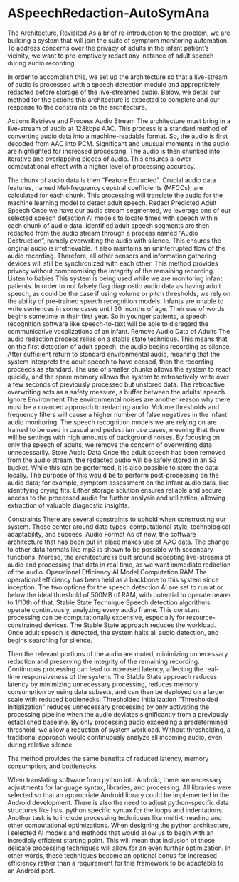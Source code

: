 # ASpeechRedaction-AutoSymAna
The Architecture, Revisited
As a brief re-introduction to the problem, we are building a system that will join the suite of symptom monitoring automation. To address concerns over the privacy of adults in the infant patient’s vicinity, we want to pre-emptively redact any instance of adult speech during audio recording.

In order to accomplish this, we set up the architecture so that a live-stream of audio is processed with a speech detection module and appropriately redacted before storage of the live-streamed audio. Below, we detail our method for the actions this architecture is expected to complete and our response to the constraints on the architecture.

Actions
Retrieve and Process Audio Stream
The architecture must bring in a live-stream of audio at 128kbps AAC. This process is a standard method of converting audio data into a machine-readable format. So, the audio is first decoded from AAC into PCM. Significant and unusual moments in the audio are highlighted for increased processing. The audio is then chunked into iterative and overlapping pieces of audio. This ensures a lower computational effect with a higher level of processing accuracy.  

The chunk of audio data is then “Feature Extracted”. Crucial audio data features, named Mel-frequency cepstral coefficients (MFCCs), are calculated for each chunk. This processing will translate the audio for the machine learning model to detect adult speech.
Redact Predicted Adult Speech
Once we have our audio stream segmented, we leverage one of our selected speech detection AI models to locate times with speech within each chunk of audio data. Identified adult speech segments are then redacted from the audio stream through a process named “Audio Destruction”, namely overwriting the audio with silence. This ensures the original audio is irretrievable. It also maintains an uninterrupted flow of the audio recording. Therefore, all other sensors and information gathering devices will still be synchronized with each other. This method provides privacy without compromising the integrity of the remaining recording.
Listen to babies
This system is being used while we are monitoring infant patients. In order to not falsely flag diagnostic audio data as having adult speech, as could be the case if using volume or pitch thresholds, we rely on the ability of pre-trained speech recognition models. Infants are unable to write sentences in some cases until 30 months of age. Their use of words begins sometime in their first year. So in younger patients, a speech recognition software like speech-to-text will be able to disregard the communicative vocalizations of an infant. 
Remove Audio Data of Adults
The audio redaction process relies on a stable state technique. This means that on the first detection of adult speech, the audio begins recording as silence. After sufficient return to standard environmental audio, meaning that the system interprets the adult speech to have ceased, then the recording proceeds as standard. The use of smaller chunks allows the system to react quickly, and the spare memory allows the system to retroactively write over a few seconds of previously processed but unstored data. The retroactive overwriting acts as a safety measure, a buffer between the adults’ speech.
Ignore Environment
The environmental noises are another reason why there must be a nuanced approach to redacting audio. Volume thresholds and frequency filters will cause a higher number of false negatives in the infant audio monitoring. The speech recognition models we are relying on are trained to be used in casual and pedestrian use cases, meaning that there will be settings with high amounts of background noises. By focusing on only the speech of adults, we remove the concern of overwriting data unnecessarily. 
Store Audio Data
Once the adult speech has been removed from the audio stream, the redacted audio will be safely stored in an S3 bucket. While this can be performed, it is also possible to store the data locally. The purpose of this would be to perform post-processing on the audio data; for example, symptom assessment on the infant audio data, like identifying crying fits. Either storage solution ensures reliable and secure access to the processed audio for further analysis and utilization, allowing extraction of valuable diagnostic insights.

Constraints
There are several constraints to uphold when constructing our system. These center around data types, computational style, technological adaptability, and success.
Audio Format
As of now, the software architecture that has been put in place makes use of AAC data. The change to other data formats like mp3 is shown to be possible with secondary functions. Moreso, the architecture is built around accepting live-streams of audio and processing that data in real time, as we want immediate redaction of the audio.
Operational Efficiency
AI Model Computation RAM
The operational efficiency has been held as a backbone to this system since inception. The two options for the speech detection AI are set to run at or below the ideal threshold of 500MB of RAM, with potential to operate nearer to 1/10th of that. 
Stable State Technique
Speech detection algorithms operate continuously, analyzing every audio frame. This constant processing can be computationally expensive, especially for resource-constrained devices. The Stable State approach reduces the workload. Once adult speech is detected, the system halts all audio detection, and begins searching for silence.

Then the relevant portions of the audio are muted, minimizing unnecessary redaction and preserving the integrity of the remaining recording. Continuous processing can lead to increased latency, affecting the real-time responsiveness of the system. The Stable State approach reduces latency by minimizing unnecessary processing, reduces memory consumption by using data subsets, and can then be deployed on a larger scale with reduced bottlenecks.
Thresholded Initialization
"Thresholded Initialization" reduces unnecessary processing by only activating the processing pipeline when the audio deviates significantly from a previously established baseline. By only processing audio exceeding a predetermined threshold, we allow a reduction of system workload. Without thresholding, a traditional approach would continuously analyze all incoming audio, even during relative silence.

The method provides the same benefits of reduced latency, memory consumption, and bottlenecks.

When translating software from python into Android, there are necessary adjustments for language syntax, libraries, and processing. All libraries were selected so that an appropriate Android library could be implemented in the Android development. There is also the need to adjust python-specific data structures like lists, python specific syntax for the loops and indentations. Another task is to include processing techniques like multi-threading and other computational optimizations. 
When designing the python architecture, I selected AI models and methods that would allow us to begin with an incredibly efficient starting point. This will mean that inclusion of those delicate processing techniques will allow for an even further optimization. In other words, these techniques become an optional bonus for increased efficiency rather than a requirement for this framework to be adaptable to an Android port.


